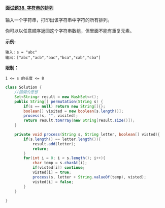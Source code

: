 #### [面试题38. 字符串的排列](https://leetcode-cn.com/problems/zi-fu-chuan-de-pai-lie-lcof/)

输入一个字符串，打印出该字符串中字符的所有排列。

 

你可以以任意顺序返回这个字符串数组，但里面不能有重复元素。

 

**示例:**

```
输入：s = "abc"
输出：["abc","acb","bac","bca","cab","cba"]
```

**限制：**

```
1 <= s 的长度 <= 8
```


```java
class Solution {
    //回溯的思想
    Set<String> result = new HashSet<>();
    public String[] permutation(String s) {
        if(s == null) return new String[]{};
        boolean[] visited = new boolean[s.length()];
        process(s, "", visited);
        return result.toArray(new String[result.size()]);
    }

    private void process(String s, String letter, boolean[] visted){
        if(s.length() == letter.length()){
            result.add(letter);
            return;
        }
        for(int i = 0; i < s.length(); i++){
            char temp = s.charAt(i);
            if(visted[i]) continue;
            visted[i] = true;
            process(s, letter + String.valueOf(temp), visted);
            visted[i] = false;
        }
    }
    
}
```

